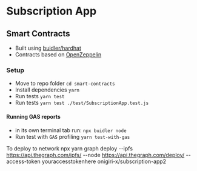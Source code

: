 # Subscription App

## Smart Contracts

* Built using [buidler/hardhat](https://buidler.dev/) 
* Contracts based on [OpenZeppelin](https://github.com/OpenZeppelin/openzeppelin-contracts)

### Setup

* Move to repo folder `cd smart-contracts`
* Install dependencies `yarn`
* Run tests `yarn test`
* Run tests `yarn test ./test/SubscriptionApp.test.js `

#### Running GAS reports
* in its own terminal tab run: `npx buidler node`
* Run test with `GAS` profiling `yarn test-with-gas`

To deploy to network
npx yarn graph deploy --ipfs https://api.thegraph.com/ipfs/ --node https://api.thegraph.com/deploy/ --access-token youraccesstokenhere onigiri-x/subscription-app2